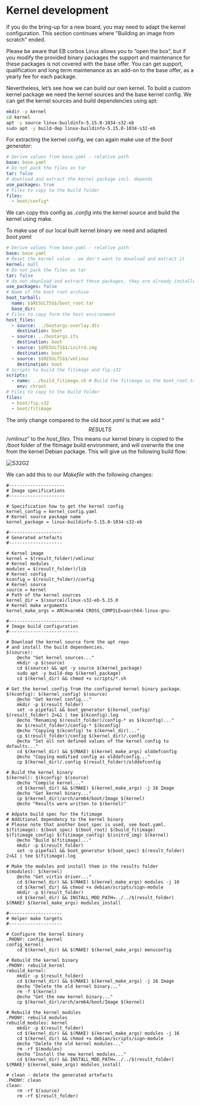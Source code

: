 # Kernel development

If you do the bring-up for a new board, you may need to adapt the kernel configuration. This section continues where "Building an image from scratch" ended.

Please be aware that EB corbos Linux allows you to “open the box”, but if you modify the provided binary packages the support and maintenance for these packages is not covered with the base offer. You can get support, qualification and long term maintenance as an add-on to the base offer, as a yearly fee for each package.

Nevertheless, let’s see how we can build our own kernel. To build a custom kernel package we need the kernel sources and the base kernel config. We can get the kernel sources and build dependencies using apt:

```bash
mkdir -p kernel
cd kernel
apt -y source linux-buildinfo-5.15.0-1034-s32-eb
sudo apt -y build-dep linux-buildinfo-5.15.0-1034-s32-eb
```

For extracting the kernel config, we can again make use of the _boot generator_:

```yaml
# Derive values from base.yaml - relative path
base: base.yaml
# Do not pack the files as tar
tar: false
# download and extract the kernel package incl. depends
use_packages: true
# Files to copy to the build folder
files:
  - boot/config*
```

We can copy this config as _.config_ into the kernel source and build the kernel using make.

To make use of our local built kernel binary we need and adapted _boot.yaml_:

```yaml
# Derive values from base.yaml - relative path
base: base.yaml
# Reset the kernel value - we don't want to download and extract it
kernel: null
# Do not pack the files as tar
tar: false
# do not download and extract these packages, they are already installed in the boot_root.tar
use_packages: false
# Name of the boot root archive
boot_tarball:
  name: $$RESULTS$$/boot_root.tar
  base_dir: .
# Files to copy form the host environment
host_files:
  - source: ../bootargs-overlay.dts
    destination: boot
  - source: ../bootargs.its
    destination: boot
  - source: $$RESULTS$$/initrd.img
    destination: boot
  - source: $$RESULTS$$/vmlinuz
    destination: boot
# Scripts to build the fitimage and fip.s32
scripts:
  - name: ../build_fitimage.sh # Build the fitimage in the boot_root.tar environment
    env: chroot
# Files to copy to the build folder
files:
  - boot/fip.s32
  - boot/fitimage

```

The only change compared to the old _boot.yaml_ is that we add “$$RESULTS$$/vmlinuz” to the _host_files_. This means our kernel binary is copied to the _/boot_ folder of the fitimage build environment, and will overwrite the one from the kernel Debian package. This will give us the following build flow:

![S32G2](../assets/S32G2_kernel.png)

We can add this to our _Makefile_ with the following changes:

```make
#---------------------
# Image specifications
#---------------------

# Specification how to get the kernel config
kernel_config = kernel_config.yaml
# Kernel source package name
kernel_package = linux-buildinfo-5.15.0-1034-s32-eb

#--------------------
# Generated artefacts
#--------------------

# Kernel image
kernel = $(result_folder)/vmlinuz
# Kernel modules
modules = $(result_folder)/lib
# Kernel config
kconfig = $(result_folder)/config
# Kernel source
source = kernel
# Path of the kernel sources
kernel_dir = $(source)/linux-s32-eb-5.15.0
# Kernel make arguments
kernel_make_args = ARCH=arm64 CROSS_COMPILE=aarch64-linux-gnu-

#--------------------------
# Image build configuration
#--------------------------

# Download the kernel source form the apt repo
# and install the build dependencies.
$(source):
    @echo "Get kernel sources..."
    mkdir -p $(source)
    cd $(source) && apt -y source $(kernel_package)
    sudo apt -y build-dep $(kernel_package)
    cd $(kernel_dir) && chmod +x scripts/*.sh

# Get the kernel config from the configured kernel binary package.
$(kconfig): $(kernel_config) $(source)
    @echo "Get kernel config..."
    mkdir -p $(result_folder)
    set -o pipefail && boot_generator $(kernel_config) $(result_folder) 2>&1 | tee $(kconfig).log
    @echo "Renaming $(result_folder)/config-* as $(kconfig)..."
    mv $(result_folder)/config-* $(kconfig)
    @echo "Copying $(kconfig) to $(kernel_dir)..."
    cp $(result_folder)/config $(kernel_dir)/.config
    @echo "Set all not defined values of the kernel config to defaults..."
    cd $(kernel_dir) && $(MAKE) $(kernel_make_args) olddefconfig
    @echo "Copying modified config as olddefconfig..."
    cp $(kernel_dir)/.config $(result_folder)/olddefconfig

# Build the kernel binary
$(kernel): $(kconfig) $(source)
    @echo "Compile kernel..."
    cd $(kernel_dir) && $(MAKE) $(kernel_make_args) -j 16 Image
    @echo "Get kernel binary..."
    cp $(kernel_dir)/arch/arm64/boot/Image $(kernel)
    @echo "Results were written to $(kernel)"

# Adpate build spec for the fitimage
# Additional dependency to the kernel binary
# Please note that another boot_spec is used, see boot.yaml.
$(fitimage): $(boot_spec) $(boot_root) $(build_fitimage) $(fitimage_config) $(fitimage_config) $(initrd_img) $(kernel)
    @echo "Build $(fitimage)..."
    mkdir -p $(result_folder)
    set -o pipefail && boot_generator $(boot_spec) $(result_folder) 2>&1 | tee $(fitimage).log

# Make the modules and install them in the results folder
$(modules): $(kernel)
    @echo "Get virtio driver..."
    cd $(kernel_dir) && $(MAKE) $(kernel_make_args) modules -j 16
    cd $(kernel_dir) && chmod +x debian/scripts/sign-module
    mkdir -p $(result_folder)
    cd $(kernel_dir) && INSTALL_MOD_PATH=../../$(result_folder) $(MAKE) $(kernel_make_args) modules_install

#--------------------
# Helper make targets
#--------------------

# Configure the kernel binary
.PHONY: config_kernel
config_kernel:
    cd $(kernel_dir) && $(MAKE) $(kernel_make_args) menuconfig

# Rebuild the kernel binary
.PHONY: rebuild_kernel
rebuild_kernel:
    mkdir -p $(result_folder)
    cd $(kernel_dir) && $(MAKE) $(kernel_make_args) -j 16 Image
    @echo "Delete the old kernel binary..."
    rm -f $(kernel)
    @echo "Get the new kernel binary..."
    cp $(kernel_dir)/arch/arm64/boot/Image $(kernel)

# Rebuild the kernel modules
.PHONY: rebuild_modules 
rebuild_modules: kernel
    mkdir -p $(result_folder)
    cd $(kernel_dir) && $(MAKE) $(kernel_make_args) modules -j 16
    cd $(kernel_dir) && chmod +x debian/scripts/sign-module
    @echo "Delete the old kernel modules..."
    rm -rf $(modules)
    @echo "Install the new kernel modules..."
    cd $(kernel_dir) && INSTALL_MOD_PATH=../../$(result_folder) $(MAKE) $(kernel_make_args) modules_install

# clean - delete the generated artefacts
.PHONY: clean
clean:
    rm -rf $(source)
    rm -rf $(result_folder)
```

